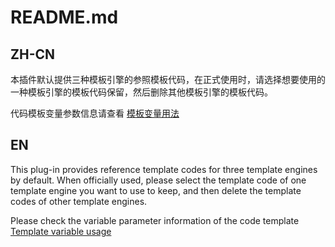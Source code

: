 # README.md

## ZH-CN
本插件默认提供三种模板引擎的参照模板代码，在正式使用时，请选择想要使用的一种模板引擎的模板代码保留，然后删除其他模板引擎的模板代码。

代码模板变量参数信息请查看 [模板变量用法](https://github.com/houkunlin/Database-Generator/blob/master/doc/template-document.md) 

## EN
This plug-in provides reference template codes for three template engines by default. When officially used, please select the template code of one template engine you want to use to keep, and then delete the template codes of other template engines.

Please check the variable parameter information of the code template [Template variable usage](https://github.com/houkunlin/Database-Generator/blob/master/doc/template-document.md)